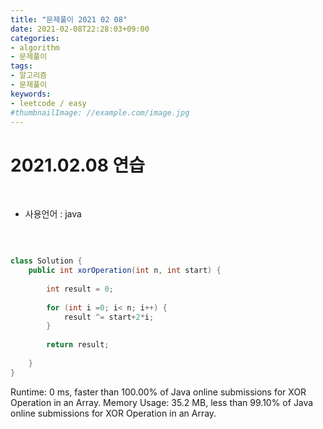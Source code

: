 ```yaml
---
title: "문제풀이 2021 02 08"
date: 2021-02-08T22:28:03+09:00
categories:
- algorithm
- 문제풀이
tags:
- 알고리즘
- 문제풀이
keywords:
- leetcode / easy
#thumbnailImage: //example.com/image.jpg
---
```


<!--more-->
# 2021.02.08 연습

&nbsp;

- 사용언어 : java

&nbsp;


```java

class Solution {
    public int xorOperation(int n, int start) {
        
        int result = 0;
        
        for (int i =0; i< n; i++) {
            result ^= start+2*i;
        }
        
        return result;
        
    }
}
```

Runtime: 0 ms, faster than 100.00% of Java online submissions for XOR Operation in an Array.
Memory Usage: 35.2 MB, less than 99.10% of Java online submissions for XOR Operation in an Array.